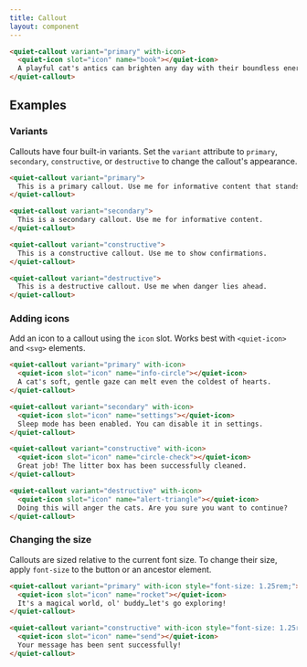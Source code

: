 ```yaml
---
title: Callout
layout: component
---
```


```html {.example}
<quiet-callout variant="primary" with-icon>
  <quiet-icon slot="icon" name="book"></quiet-icon>
  A playful cat's antics can brighten any day with their boundless energy and curiosity. Watching a cat pounce and chase after toys is an endless source of entertainment.
</quiet-callout>
```

## Examples

### Variants

Callouts have four built-in variants. Set the `variant` attribute to `primary`, `secondary`, `constructive`, or `destructive` to change the callout's appearance.

```html {.example}
<quiet-callout variant="primary">
  This is a primary callout. Use me for informative content that stands out.
</quiet-callout>

<quiet-callout variant="secondary">
  This is a secondary callout. Use me for informative content.
</quiet-callout>

<quiet-callout variant="constructive">
  This is a constructive callout. Use me to show confirmations.
</quiet-callout>

<quiet-callout variant="destructive">
  This is a destructive callout. Use me when danger lies ahead.
</quiet-callout>
```

### Adding icons

Add an icon to a callout using the `icon` slot. Works best with `<quiet-icon>` and `<svg>` elements.

```html {.example}
<quiet-callout variant="primary" with-icon>
  <quiet-icon slot="icon" name="info-circle"></quiet-icon>
  A cat's soft, gentle gaze can melt even the coldest of hearts.
</quiet-callout>

<quiet-callout variant="secondary" with-icon>
  <quiet-icon slot="icon" name="settings"></quiet-icon>
  Sleep mode has been enabled. You can disable it in settings.
</quiet-callout>

<quiet-callout variant="constructive" with-icon>
  <quiet-icon slot="icon" name="circle-check"></quiet-icon>
  Great job! The litter box has been successfully cleaned.
</quiet-callout>

<quiet-callout variant="destructive" with-icon>
  <quiet-icon slot="icon" name="alert-triangle"></quiet-icon>
  Doing this will anger the cats. Are you sure you want to continue?
</quiet-callout>
```

### Changing the size

Callouts are sized relative to the current font size. To change their size, apply `font-size` to the button or an ancestor element.

```html {.example}
<quiet-callout variant="primary" with-icon style="font-size: 1.25rem;">
  <quiet-icon slot="icon" name="rocket"></quiet-icon>
  It's a magical world, ol' buddy…let's go exploring!
</quiet-callout>

<quiet-callout variant="constructive" with-icon style="font-size: 1.25rem;">
  <quiet-icon slot="icon" name="send"></quiet-icon>
  Your message has been sent successfully!
</quiet-callout>
```